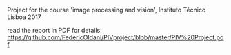 Project for the course 'image processing and vision', Instituto Técnico Lisboa 2017

read the report in PDF for details: https://github.com/FedericOldani/PIVproject/blob/master/PIV%20Project.pdf
